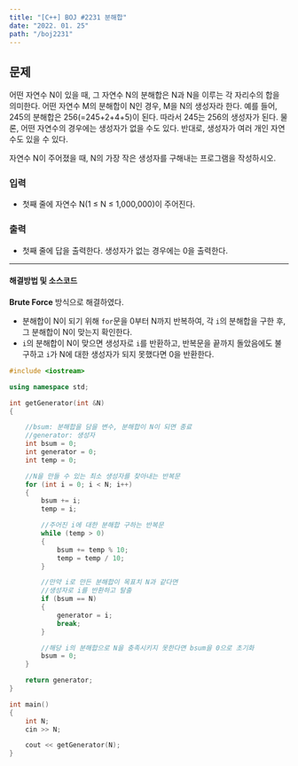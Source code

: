 ```yaml
---
title: "[C++] BOJ #2231 분해합"
date: "2022. 01. 25"
path: "/boj2231"
---
```


## 문제

어떤 자연수 N이 있을 때, 그 자연수 N의 분해합은 N과 N을 이루는 각 자리수의 합을 의미한다. 어떤 자연수 M의 분해합이 N인 경우, M을 N의 생성자라 한다. 예를 들어, 245의 분해합은 256(=245+2+4+5)이 된다. 따라서 245는 256의 생성자가 된다. 물론, 어떤 자연수의 경우에는 생성자가 없을 수도 있다. 반대로, 생성자가 여러 개인 자연수도 있을 수 있다.

자연수 N이 주어졌을 때, N의 가장 작은 생성자를 구해내는 프로그램을 작성하시오.

### 입력

- 첫째 줄에 자연수 N(1 ≤ N ≤ 1,000,000)이 주어진다.

### 출력

- 첫째 줄에 답을 출력한다. 생성자가 없는 경우에는 0을 출력한다.

<hr />

#### 해결방법 및 소스코드

**Brute Force** 방식으로 해결하였다.

- 분해합이 N이 되기 위해 `for`문을 0부터 N까지 반복하여, 각 `i`의 분해합을 구한 후, 그 분해합이 N이 맞는지 확인한다.
- `i`의 분해합이 N이 맞으면 생성자로 `i`를 반환하고, 반복문을 끝까지 돌았음에도 불구하고 `i`가 N에 대한 생성자가 되지 못했다면 0을 반환한다.

```cpp
#include <iostream>

using namespace std;

int getGenerator(int &N)
{

    //bsum: 분해합을 담을 변수, 분해합이 N이 되면 종료
    //generator: 생성자
    int bsum = 0;
    int generator = 0;
    int temp = 0;

    //N을 만들 수 있는 최소 생성자를 찾아내는 반복문
    for (int i = 0; i < N; i++)
    {
        bsum += i;
        temp = i;

        //주어진 i에 대한 분해합 구하는 반복문
        while (temp > 0)
        {
            bsum += temp % 10;
            temp = temp / 10;
        }

        //만약 i로 만든 분해합이 목표치 N과 같다면
        //생성자로 i를 반환하고 탈출
        if (bsum == N)
        {
            generator = i;
            break;
        }

        //해당 i의 분해합으로 N을 충족시키지 못한다면 bsum을 0으로 초기화
        bsum = 0;
    }

    return generator;
}

int main()
{
    int N;
    cin >> N;

    cout << getGenerator(N);
}
```
